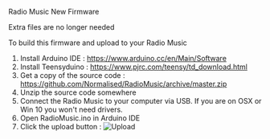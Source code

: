 
Radio Music New Firmware

Extra files are no longer needed

To build this firmware and upload to your Radio Music

1. Install Arduino IDE : https://www.arduino.cc/en/Main/Software
2. Install Teensyduino : https://www.pjrc.com/teensy/td_download.html
3. Get a copy of the source code : https://github.com/Normalised/RadioMusic/archive/master.zip
4. Unzip the source code somewhere
5. Connect the Radio Music to your computer via USB. If you are on OSX or Win 10 you won't need drivers.
5. Open RadioMusic.ino in Arduino IDE
6. Click the upload button : ![Upload](https://www.arduino.cc/en/uploads/Guide/export.png)

